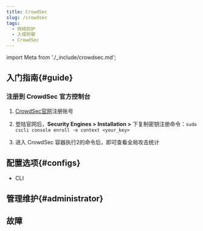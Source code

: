 ```yaml
---
title: CrowdSec
slug: /crowdsec
tags:
  - 网络防护
  - 入侵防御
  - CrowdSec
---
```


import Meta from './_include/crowdsec.md';

<Meta name="meta" />

## 入门指南{#guide}

### 注册到  CrowdSec 官方控制台

1. [CrowdSec官网](https://app.crowdsec.net/security-engines)注册账号

2. 登陆官网后，**Security Engines > Installation >** 下复制密钥注册命令：`sudo cscli console enroll -e context <your_key>`

3. 进入 CrowdSec 容器执行2的命令后，即可查看全局攻击统计

## 配置选项{#configs}

- CLI

## 管理维护{#administrator}

## 故障
